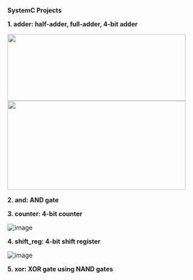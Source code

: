 **SystemC Projects**

**1. adder: half-adder, full-adder, 4-bit adder**

<img src="https://user-images.githubusercontent.com/42716711/110702187-0e0a2700-81a7-11eb-8a78-19f0a8ae68cf.png" width="400" height="150">


<img src="https://user-images.githubusercontent.com/42716711/111074180-02687a00-849f-11eb-86fb-09fab9811ef1.png" width="400" height="200">


**2. and: AND gate**

**3. counter: 4-bit counter**

![image](https://user-images.githubusercontent.com/42716711/110701634-48bf8f80-81a6-11eb-9b10-d15b57008eb2.png)


**4. shift_reg: 4-bit shift register**

![image](https://user-images.githubusercontent.com/42716711/110658273-64ab3d00-8176-11eb-9ff6-89418054d69c.png)


**5. xor: XOR gate using NAND gates**

